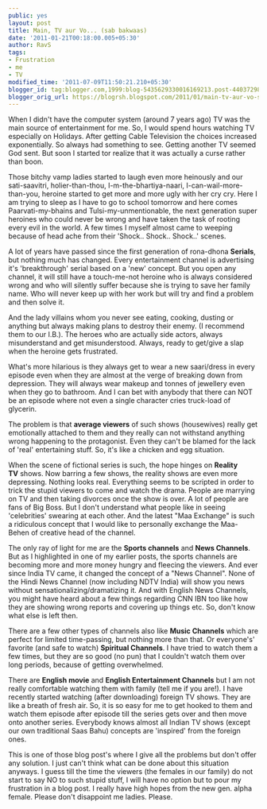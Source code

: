 ```yaml
---
public: yes
layout: post
title: Main, TV aur Vo... (sab bakwaas)
date: '2011-01-21T00:18:00.005+05:30'
author: RavS
tags:
- Frustration
- me
- TV
modified_time: '2011-07-09T11:50:21.210+05:30'
blogger_id: tag:blogger.com,1999:blog-5435629330016169213.post-4403729807356546455
blogger_orig_url: https://blogrsh.blogspot.com/2011/01/main-tv-aur-vo-sab-bakwaas.html
---
```


When I didn't have the computer system (around 7 years ago) TV was the main source of entertainment for me. So, I would spend hours watching TV especially on Holidays. After getting Cable Television the choices increased exponentially. So always had something to see. Getting another TV seemed God sent. But soon I started tor realize that it was actually a curse rather than boon.

Those bitchy vamp ladies started to laugh even more heinously and our sati-saavitri, holier-than-thou, I-m-the-bhartiya-naari, I-can-wail-more-than-you, heroine started to get more and more ugly with her cry cry. Here I am trying to sleep as I have to go to school tomorrow and here comes Paarvati-my-bhains and Tulsi-my-unmentionable, the next generation super heroines who could never be wrong and have taken the task of rooting every evil in the world. A few times I myself almost came to weeping because of head ache from their 'Shock.. Shock.. Shock..' scenes. 

A lot of years have passed since the first generation of rona-dhona **Serials**, but nothing much has changed. Every entertainment channel is advertising it's 'breakthrough' serial based on a 'new' concept. But you open any channel, it will still have a touch-me-not heroine who is always considered wrong and who will silently suffer because she is trying to save her family name. Who will never keep up with her work but will try and find a problem and then solve it. 

And the lady villains whom you never see eating, cooking, dusting or anything but always making plans to destroy their enemy. (I recommend them to our I.B.). The heroes who are actually side actors, always misunderstand and get misunderstood. Always, ready to get/give a slap when the heroine gets frustrated.

What's more hilarious is they always get to wear a new saari/dress in every episode even when they are almost at the verge of breaking down from depression. They will always wear makeup and tonnes of jewellery even when they go to bathroom. And I can bet with anybody that there can NOT be an episode where not even a single character cries truck-load of glycerin. 

The problem is that **average viewers** of such shows (housewives) really get emotionally attached to them and they really can not withstand anything wrong happening to the protagonist. Even they can't be blamed for the lack of 'real' entertaining stuff. So, it's like a chicken and egg situation.

When the scene of fictional series is such, the hope hinges on **Reality TV** shows. Now barring a few shows, the reality shows are even more depressing. Nothing looks real. Everything seems to be scripted in order to trick the stupid viewers to come and watch the drama. People are marrying on TV and then taking divorces once the show is over. A lot of people are fans of Big Boss. But I don't understand what people like in seeing 'celebrities' swearing at each other. And the latest "Maa Exchange" is such a ridiculous concept that I would like to personally exchange the Maa-Behen of creative head of the channel.

The only ray of light for me are the **Sports channels** and **News Channels**. But as I highlighted in one of my earlier posts, the sports channels are becoming more and more money hungry and fleecing the viewers. And ever since India TV came, it changed the concept of a "News Channel". None of the Hindi News Channel (now including NDTV India) will show you news without sensationalizing/dramatizing it. And with English News Channels, you might have heard about a few things regarding CNN IBN too like how they are showing wrong reports and covering up things etc. So, don't know what else is left then.

There are a few other types of channels also like **Music Channels** which are perfect for limited time-passing, but nothing more than that. Or everyone's' favorite (and safe to watch) **Spiritual Channels**. I have tried to watch them a few times, but they are so good (no pun) that I couldn't watch them over long periods, because of getting overwhelmed.

There are **English movie** and **English Entertainment Channels** but I am not really comfortable watching them with family (tell me if you are!). I have recently started watching (after downloading) foreign TV shows. They are like a breath of fresh air. So, it is so easy for me to get hooked to them and watch them episode after episode till the series gets over and then move onto another series. Everybody knows almost all Indian TV shows (except our own traditional Saas Bahu) concepts are 'inspired' from the foreign ones.

This is one of those blog post's where I give all the problems but don't offer any solution. I just can't think what can be done about this situation anyways. I guess till the time the viewers (the females in our family) do not start to say NO to such stupid stuff, I will have no option but to pour my frustration in a blog post. I really have high hopes from the new gen. alpha female. Please don't disappoint me ladies. Please.